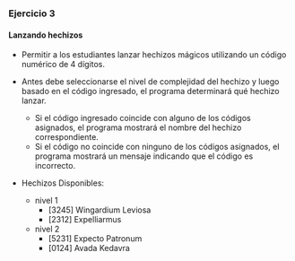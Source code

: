 ### Ejercicio 3 
#### Lanzando hechizos


- Permitir a los estudiantes lanzar hechizos mágicos utilizando un código numérico de 4 dígitos.

- Antes debe seleccionarse el nivel de complejidad del hechizo y luego basado en el código ingresado, el programa determinará qué hechizo lanzar.

    - Si el código ingresado coincide con alguno de los códigos asignados, el programa mostrará el nombre del hechizo correspondiente.
    - Si el código no coincide con ninguno de los códigos asignados, el programa mostrará un mensaje indicando que el código es incorrecto.
    
- Hechizos Disponibles:
    - nivel 1
        - [3245] Wingardium Leviosa
        - [2312] Expelliarmus
    - nivel 2
        - [5231] Expecto Patronum
        - [0124] Avada Kedavra